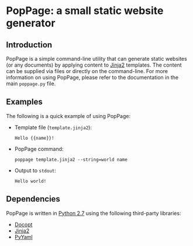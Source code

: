 # PopPage: a small static website generator

## Introduction
PopPage is a simple command-line utility that can generate static websites (or any documents) by applying content to [Jinja2](http://jinja.pocoo.org/) templates. The content can be supplied via files or directly on the command-line. For more information on using PopPage, please refer to the documentation in the main `poppage.py` file.

## Examples
The following is a quick example of using PopPage:

  - Template file (`template.jinja2`):

        Hello {{name}}!

  - PopPage command:

        poppage template.jinja2 --string=world name

  - Output to `stdout`:

        Hello world!

## Dependencies
PopPage is written in [Python 2.7](https://www.python.org/) using the following third-party libraries:

  - [Docopt](http://docopt.org/)
  - [Jinja2](http://jinja.pocoo.org/)
  - [PyYaml](http://pyyaml.org/)
